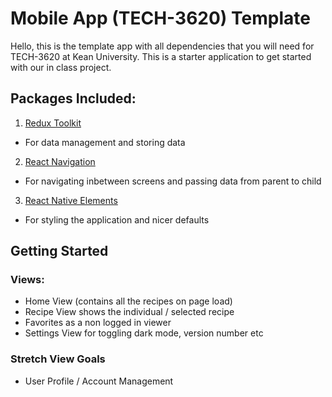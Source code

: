 # Mobile App (TECH-3620) Template

Hello, this is the template app with all dependencies that you will need for TECH-3620 at Kean University. This is a starter application to get started with our in class project.

## Packages Included:

1. [Redux Toolkit](https://redux-toolkit.js.org/)

- For data management and storing data

2. [React Navigation](https://reactnavigation.org/)

- For navigating inbetween screens and passing data from parent to child

3. [React Native Elements](https://reactnativeelements.com/)

- For styling the application and nicer defaults

## Getting Started

### Views:

- Home View (contains all the recipes on page load)
- Recipe View shows the individual / selected recipe
- Favorites as a non logged in viewer
- Settings View for toggling dark mode, version number etc

### Stretch View Goals

- User Profile / Account Management
